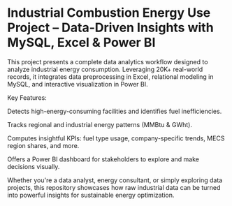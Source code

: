 # Industrial Combustion Energy Use Project – Data-Driven Insights with MySQL, Excel & Power BI

This project presents a complete data analytics workflow designed to analyze industrial energy consumption. Leveraging 20K+ real-world records, it integrates data preprocessing in Excel, relational modeling in MySQL, and interactive visualization in Power BI.

Key Features:

Detects high-energy-consuming facilities and identifies fuel inefficiencies.

Tracks regional and industrial energy patterns (MMBtu & GWht).

Computes insightful KPIs: fuel type usage, company-specific trends, MECS region shares, and more.

Offers a Power BI dashboard for stakeholders to explore and make decisions visually.

Whether you're a data analyst, energy consultant, or simply exploring data projects, this repository showcases how raw industrial data can be turned into powerful insights for sustainable energy optimization.
